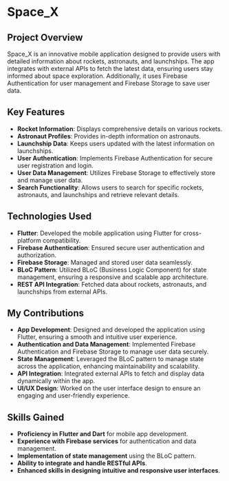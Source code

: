 # Space_X

## Project Overview
Space_X is an innovative mobile application designed to provide users with detailed information about rockets, astronauts, and launchships. The app integrates with external APIs to fetch the latest data, ensuring users stay informed about space exploration. Additionally, it uses Firebase Authentication for user management and Firebase Storage to save user data.

## Key Features
- **Rocket Information**: Displays comprehensive details on various rockets.
- **Astronaut Profiles**: Provides in-depth information on astronauts.
- **Launchship Data**: Keeps users updated with the latest information on launchships.
- **User Authentication**: Implements Firebase Authentication for secure user registration and login.
- **User Data Management**: Utilizes Firebase Storage to effectively store and manage user data.
- **Search Functionality**: Allows users to search for specific rockets, astronauts, and launchships and retrieve relevant details.

## Technologies Used
- **Flutter**: Developed the mobile application using Flutter for cross-platform compatibility.
- **Firebase Authentication**: Ensured secure user authentication and authorization.
- **Firebase Storage**: Managed and stored user data seamlessly.
- **BLoC Pattern**: Utilized BLoC (Business Logic Component) for state management, ensuring a responsive and scalable app architecture.
- **REST API Integration**: Fetched data about rockets, astronauts, and launchships from external APIs.

## My Contributions
- **App Development**: Designed and developed the application using Flutter, ensuring a smooth and intuitive user experience.
- **Authentication and Data Management**: Implemented Firebase Authentication and Firebase Storage to manage user data securely.
- **State Management**: Leveraged the BLoC pattern to manage state across the application, enhancing maintainability and scalability.
- **API Integration**: Integrated external APIs to fetch and display data dynamically within the app.
- **UI/UX Design**: Worked on the user interface design to ensure an engaging and user-friendly experience.

## Skills Gained
- **Proficiency in Flutter and Dart** for mobile app development.
- **Experience with Firebase services** for authentication and data management.
- **Implementation of state management** using the BLoC pattern.
- **Ability to integrate and handle RESTful APIs**.
- **Enhanced skills in designing intuitive and responsive user interfaces**.
